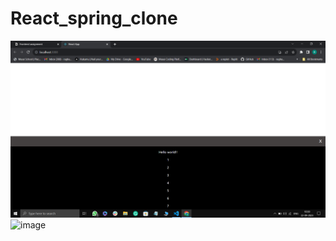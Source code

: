 # React_spring_clone
<!-- <img src='https://i.pinimg.com/236x/f1/9e/b8/f19eb82ad25f55509c41ab7efdd44278.jpg' alt='closed-state Image' /> -->
<img src='https://github.com/RaghavendraRD123/React_spring_clone/blob/main/halfOpenState.png' alt="image" />
<img src='https://github.com/RaghavendraRD123/Mailtrap-Clone/blob/main/Screenshot_1.png' alt="image" />
